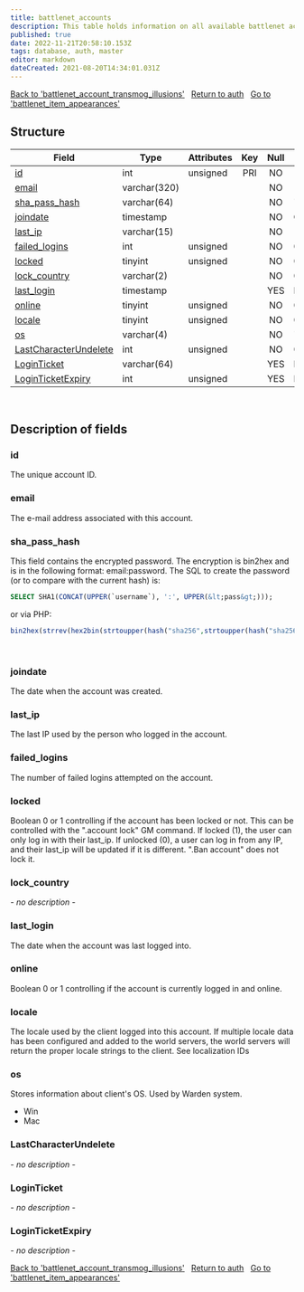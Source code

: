 ```yaml
---
title: battlenet_accounts
description: This table holds information on all available battlenet accounts.
published: true
date: 2022-11-21T20:58:10.153Z
tags: database, auth, master
editor: markdown
dateCreated: 2021-08-20T14:34:01.031Z
---
```


<a href="https://trinitycore.info/en/database/master/auth/battlenet_account_transmog_illusions" class="mt-5 v-btn v-btn--depressed v-btn--flat v-btn--outlined theme--light v-size--default darkblue--text text--lighten-3"><span class="v-btn__content"><i aria-hidden="true" class="v-icon notranslate v-icon--left mdi mdi-arrow-left theme--light"></i><span>Back to 'battlenet_account_transmog_illusions'</span></span></a>&nbsp;&nbsp;&nbsp;<a href="https://trinitycore.info/en/database/master/auth/home" class="mt-5 v-btn v-btn--depressed v-btn--flat v-btn--outlined theme--light v-size--default darkblue--text text--lighten-3"><span class="v-btn__content"><i aria-hidden="true" class="v-icon notranslate v-icon--left mdi mdi-home-outline theme--light"></i><span>Return to auth</span></span></a>&nbsp;&nbsp;&nbsp;<a href="https://trinitycore.info/en/database/master/auth/battlenet_item_appearances" class="mt-5 v-btn v-btn--depressed v-btn--flat v-btn--outlined theme--light v-size--default darkblue--text text--lighten-3"><span class="v-btn__content"><span>Go to 'battlenet_item_appearances'</span><i aria-hidden="true" class="v-icon notranslate v-icon--right mdi mdi-arrow-right theme--light"></i></span></a>

## Structure

| Field | Type | Attributes | Key | Null | Default | Extra | Comment |
| --- | --- | --- | :---: | :---: | --- | --- | --- |
| [id](#id) | int | unsigned | PRI | NO |  | auto_increment | Identifier |
| [email](#email) | varchar(320) |  |  | NO |  |  |  |
| [sha_pass_hash](#sha_pass_hash) | varchar(64) |  |  | NO | '' |  |  |
| [joindate](#joindate) | timestamp |  |  | NO | CURRENT_TIMESTAMP | DEFAULT_GENERATED |  |
| [last_ip](#last_ip) | varchar(15) |  |  | NO | 127.0.0.1 |  |  |
| [failed_logins](#failed_logins) | int | unsigned |  | NO | 0 |  |  |
| [locked](#locked) | tinyint | unsigned |  | NO | 0 |  |  |
| [lock_country](#lock_country) | varchar(2) |  |  | NO | 00 |  |  |
| [last_login](#last_login) | timestamp |  |  | YES | NULL |  |  |
| [online](#online) | tinyint | unsigned |  | NO | 0 |  |  |
| [locale](#locale) | tinyint | unsigned |  | NO | 0 |  |  |
| [os](#os) | varchar(4) |  |  | NO | '' |  |  |
| [LastCharacterUndelete](#lastcharacterundelete) | int | unsigned |  | NO | 0 |  |  |
| [LoginTicket](#loginticket) | varchar(64) |  |  | YES | NULL |  |  |
| [LoginTicketExpiry](#loginticketexpiry) | int | unsigned |  | YES | NULL |  |  |
&nbsp;
## Description of fields

### id
The unique account ID.
&nbsp;

### email
The e-mail address associated with this account.
&nbsp;

### sha_pass_hash
This field contains the encrypted password. The encryption is bin2hex and is in the following format: email:password. The SQL to create the password (or to compare with the current hash) is:

```sql
SELECT SHA1(CONCAT(UPPER(`username`), ':', UPPER(&lt;pass&gt;)));
```
or via PHP:
```php
bin2hex(strrev(hex2bin(strtoupper(hash("sha256",strtoupper(hash("sha256", strtoupper($email)).":".strtoupper($password)))))));
```

&nbsp;

### joindate
The date when the account was created.
&nbsp;

### last_ip
The last IP used by the person who logged in the account.
&nbsp;

### failed_logins
The number of failed logins attempted on the account.
&nbsp;

### locked
Boolean 0 or 1 controlling if the account has been locked or not. This can be controlled with the ".account lock" GM command. If locked (1), the user can only log in with their last_ip. If unlocked (0), a user can log in from any IP, and their last_ip will be updated if it is different. ".Ban account" does not lock it.
&nbsp;

### lock_country
*- no description -*
&nbsp;

### last_login
The date when the account was last logged into.
&nbsp;

### online
Boolean 0 or 1 controlling if the account is currently logged in and online.
&nbsp;

### locale
The locale used by the client logged into this account. If multiple locale data has been configured and added to the world servers, the world servers will return the proper locale strings to the client. See localization IDs
&nbsp;

### os
Stores information about client's OS. Used by Warden system.

- Win
- Mac
&nbsp;

### LastCharacterUndelete
*- no description -*
&nbsp;

### LoginTicket
*- no description -*
&nbsp;

### LoginTicketExpiry
*- no description -*
&nbsp;

<a href="https://trinitycore.info/en/database/master/auth/battlenet_account_transmog_illusions" class="mt-5 v-btn v-btn--depressed v-btn--flat v-btn--outlined theme--light v-size--default darkblue--text text--lighten-3"><span class="v-btn__content"><i aria-hidden="true" class="v-icon notranslate v-icon--left mdi mdi-arrow-left theme--light"></i><span>Back to 'battlenet_account_transmog_illusions'</span></span></a>&nbsp;&nbsp;&nbsp;<a href="https://trinitycore.info/en/database/master/auth/home" class="mt-5 v-btn v-btn--depressed v-btn--flat v-btn--outlined theme--light v-size--default darkblue--text text--lighten-3"><span class="v-btn__content"><i aria-hidden="true" class="v-icon notranslate v-icon--left mdi mdi-home-outline theme--light"></i><span>Return to auth</span></span></a>&nbsp;&nbsp;&nbsp;<a href="https://trinitycore.info/en/database/master/auth/battlenet_item_appearances" class="mt-5 v-btn v-btn--depressed v-btn--flat v-btn--outlined theme--light v-size--default darkblue--text text--lighten-3"><span class="v-btn__content"><span>Go to 'battlenet_item_appearances'</span><i aria-hidden="true" class="v-icon notranslate v-icon--right mdi mdi-arrow-right theme--light"></i></span></a>
